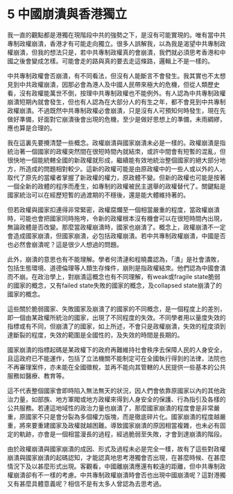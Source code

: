 # 5  中國崩潰與香港獨立

我一直的觀點都是港獨在現階段中共的強勢之下，是沒有可能實現的。唯有當中共專制政權崩潰，香港才有可能走向獨立。很多人誤解我，以為我是渴望中共專制政權崩潰，但我的想法只是，若中共專制政權真的會崩潰，我們就必須思考香港和中國之後會變成怎樣。可能會走的路與真的要去走這條路，邏輯上不是一樣的。

中共專制政權會否崩潰，有不同看法，但沒有人能斷言不會發生。我其實也不太想見到中共政權崩潰，因那必會為港人及中國人民帶來極大的危機，但從人類歷史看，沒有政權能萬世不倒，按理中共專制政權也不能例外。有人認為中共專制政權崩潰短期內就會發生，但也有人認為在大部分人的有生之年，都不會見到中共專制政權崩潰。不過既然中共專制政權必會崩潰，只是沒有人可預知何時發生，現在先做好準備，好面對它崩潰後會出現的危機，至少是做好思想上的準備，未雨綢繆，應也算是合理的。

我在這裏先要攪清楚一些概念。政權崩潰與國家崩潰未必是一樣的。政權崩潰是指統治著一個國家的政權突然間在很短時間內就結朿，或許中間會有短暫的混亂，但很快地一個能統轄全國的新政權就形成，繼續能有效地統治整個國家的絕大部分地方，所造成的問題相對較少。這新的政權可能是由原政權中的一些人或以外的人，取代了原先的當權者掌握了新政權的權力，原政體不變。但新的政權也可能是按著一個全新的政體的程序而產生，如專制的政權被民主選舉的政權替代了。關鍵點是國家統治可以在經歷短暫的過渡期的不穩後，還是能大體維持著的。

但若政權與國家扣連得非常緊密，政權腐爛至一個相當嚴重的程度，當政權崩潰時，可能也會把國家同時拖垮，令新的政權根本沒有機會可以在很短時間內出現，無論政體是否改變。那麼當政權崩潰時，國家也崩潰了。概念上，政權崩潰不一定會造成國家崩潰，但國家崩潰，必包括政權崩潰。若中共專制政權崩潰，中國是否也必然會崩潰呢？這是很少人想過的問題。

此外，崩潰的意思也有不能理解。學者何清漣和程曉農認為，「潰」是社會潰敗，包括生態環境、道德倫理等人類生存條件，崩則是指政權結朿。他們認為中國會潰而不崩。在政治學上，對崩潰這概念也有不同理解，有weak或fragile state脆弱的國家的概念，又有failed state失敗的國家的概念，及collapsed state崩潰了的國家的概念。

這些關於脆弱國家、失敗國家及崩潰了的國家的不同概念，是一個程度上的差別，即一個由某政權所統治的國家，出現了不同程度的失效。不同學者用以量度失效的指標或有不同，但崩潰了的國家，如上所述，不會只是政權崩潰，失效的程度須到達斷裂的程度，失效的範圍是全國性的，及失效的時間是長期的。

國家崩潰的指標起碼是某政權下的政府再難維持社會秩序去保障人民的人身安全，且這政府已不能運作，包括了立法機關不能制定可在全國執行得到的法律，法院也不再審理案件，亦未能在全國徵稅，並再不能向其管轄的人民提供一些基本的公共服務如醫療、教育等。

這不代表整個國家會即時陷入無法無天的狀況，因人們會依靠原國家以內的其他政治力量，如部族、地方軍閥或地方政權來得到人身安全的保護、行為指引及各樣的公共服務。若連這地域性的政治力量也崩潰了，那麼國家崩潰的程度會是非常嚴重，原國家不只是會分裂為多個權力版塊，而是徹底碎片化。國家崩潰的程度越嚴重，將來要重建國家及政權就越困難。導致國家崩潰的原因相當複雜，也未必有固定的軌跡，亦會是一個相當漫長的過程，經過脆弱至失敗，才會到達崩潰的階段。

由於政權崩潰與國家崩潰的成因、形式及過程未必是完全一樣，故有了這些對政權崩潰與國家崩潰的起碼認知，才能認真地思考港獨會否出現，在甚麼時候、在甚麼情況下及以甚麼形式出現。客觀看，中國離崩潰應還有較遠的距離，但中共專制政權崩潰卻有不一樣的考慮。中共專制政權崩潰時會否也出現中國崩潰呢？這對港獨又有甚麼具體意義呢？相信不是有太多人曾認為去思考過。
